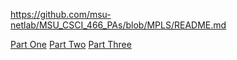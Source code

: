 https://github.com/msu-netlab/MSU_CSCI_466_PAs/blob/MPLS/README.md

[Part One](https://youtu.be/gX2rxkYPl64)
[Part Two](https://youtu.be/ujl3n6gRQRM)
[Part Three](https://youtu.be/uyfFO7pHyCA)
